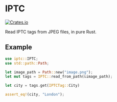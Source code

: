 # IPTC

[![Crates.io](https://img.shields.io/crates/v/iptc)](https://crates.io/crates/iptc)

Read IPTC tags from JPEG files, in pure Rust.

## Example

```rs
use iptc::IPTC;
use std::path::Path;

let image_path = Path::new("image.png");
let mut tags = IPTC::read_from_path(&image_path);

let city = tags.get(IPTCTag::City)

assert_eq!(city, "London");
```

